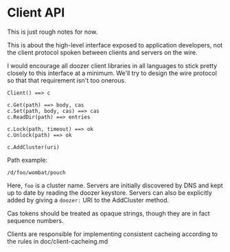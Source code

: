 # Client API

This is just rough notes for now.

This is about the high-level interface exposed to application developers, not
the client protocol spoken between clients and servers on the wire.

I would encourage all doozer client libraries in all languages to stick pretty
closely to this interface at a minimum. We'll try to design the wire protocol
so that that requirement isn't too onerous.

    Client() ==> c

    c.Get(path) ==> body, cas
    c.Set(path, body, cas) ==> cas
    c.ReadDir(path) ==> entries

    c.Lock(path, timeout) ==> ok
    c.Unlock(path) ==> ok

    c.AddCluster(uri)

Path example:

    /d/foo/wombat/pouch

Here, `foo` is a cluster name. Servers are initially discovered by DNS and
kept up to date by reading the doozer keystore. Servers can also be explicitly
added by giving a `doozer:` URI to the AddCluster method.

Cas tokens should be treated as opaque strings, though they are in fact
sequence numbers.

Clients are responsible for implementing consistent cacheing according to the
rules in doc/client-cacheing.md
